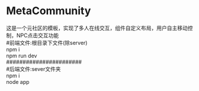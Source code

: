 # MetaCommunity 
这是一个元社区的模板，实现了多人在线交互，组件自定义布局，用户自主移动控制，NPC点击交互功能\
#前端文件:根目录下文件(除server) \
npm i \
npm run dev\
#######################\
#后端文件:sever文件夹\
npm i\
node app


